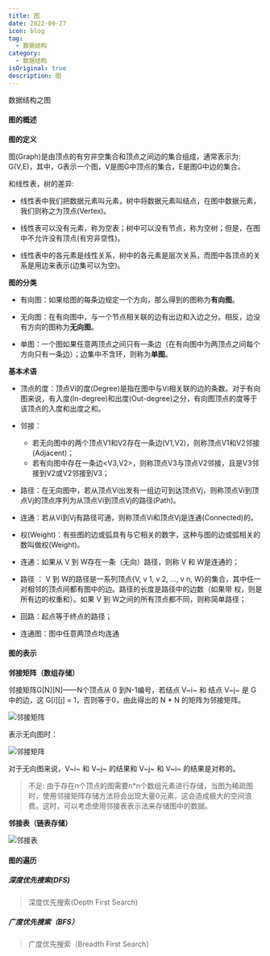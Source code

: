 ```yaml
---
title: 图
date: 2022-09-27
icon: blog
tag:
  - 数据结构
category:
  - 数据结构
isOriginal: true
description: 图
---
```


数据结构之图
<!-- more -->

#### 图的概述

**图的定义**

图(Graph)是由顶点的有穷非空集合和顶点之间边的集合组成，通常表示为: G(V,E)，其中，G表示一个图，V是图G中顶点的集合，E是图G中边的集合。

和线性表，树的差异:

* 线性表中我们把数据元素叫元素，树中将数据元素叫结点，在图中数据元素，我们则称之为顶点(Vertex)。

* 线性表可以没有元素，称为空表；树中可以没有节点，称为空树；但是，在图中不允许没有顶点(有穷非空性)。

* 线性表中的各元素是线性关系，树中的各元素是层次关系，而图中各顶点的关系是用边来表示(边集可以为空)。

**图的分类**

* 有向图：如果给图的每条边规定一个方向，那么得到的图称为**有向图**。

* 无向图：在有向图中，与一个节点相关联的边有出边和入边之分。相反，边没有方向的图称为**无向图**。

* 单图：一个图如果任意两顶点之间只有一条边（在有向图中为两顶点之间每个方向只有一条边）；边集中不含环，则称为**单图**。

**基本术语**

- 顶点的度：顶点Vi的度(Degree)是指在图中与Vi相关联的边的条数。对于有向图来说，有入度(In-degree)和出度(Out-degree)之分，有向图顶点的度等于该顶点的入度和出度之和。

- 邻接：
  - 若无向图中的两个顶点V1和V2存在一条边(V1,V2)，则称顶点V1和V2邻接(Adjacent)；
  - 若有向图中存在一条边<V3,V2>，则称顶点V3与顶点V2邻接，且是V3邻接到V2或V2邻接到V3；

- 路径：在无向图中，若从顶点Vi出发有一组边可到达顶点Vj，则称顶点Vi到顶点Vj的顶点序列为从顶点Vi到顶点Vj的路径(Path)。

- 连通：若从Vi到Vj有路径可通，则称顶点Vi和顶点Vj是连通(Connected)的。

- 权(Weight)：有些图的边或弧具有与它相关的数字，这种与图的边或弧相关的数叫做权(Weight)。

- 连通：如果从 V 到 W存在一条（无向）路径，则称 V 和 W是连通的；

- 路径 ： V 到 W的路径是一系列顶点{V, v 1, v 2, …, v n, W}的集合，其中任一对相邻的顶点间都有图中的边。路径的长度是路径中的边数（如果带 权，则是所有边的权重和）。如果 V 到 W之间的所有顶点都不同，则称简单路径；

- 回路：起点等于终点的路径；

- 连通图：图中任意两顶点均连通

#### 图的表示

**邻接矩阵（数组存储）**

邻接矩阵G\[N\]\[N\]——N个顶点从 0 到N-1编号，若结点 V~i~ 和 结点 V~j~ 是 G中的边，这 G\[i\]\[j\] = 1，否则等于0，由此得出的 N * N 的矩阵为邻接矩阵。

![邻接矩阵](https://cdn.jsdelivr.net/gh/AlexChen68/images@master/blog/advanced/邻接矩阵.png)

表示无向图时：

![邻接矩阵](https://cdn.jsdelivr.net/gh/AlexChen68/images@master/blog/advanced/邻接矩阵-无向图.png)

对于无向图来说，V~i~ 和 V~j~ 的结果和 V~j~ 和 V~i~ 的结果是对称的。

> 不足: 由于存在n个顶点的图需要n*n个数组元素进行存储，当图为稀疏图时，使用邻接矩阵存储方法将会出现大量0元素，这会造成极大的空间浪费。这时，可以考虑使用邻接表表示法来存储图中的数据。

**邻接表（链表存储）**

![邻接表](https://cdn.jsdelivr.net/gh/AlexChen68/images@master/blog/advanced/邻接表.png)

#### **图的遍历**

##### 深度优先搜索(DFS)

> 深度优先搜索(Depth First Search)

##### 广度优先搜索（BFS）

> 广度优先搜索（Breadth First Search）